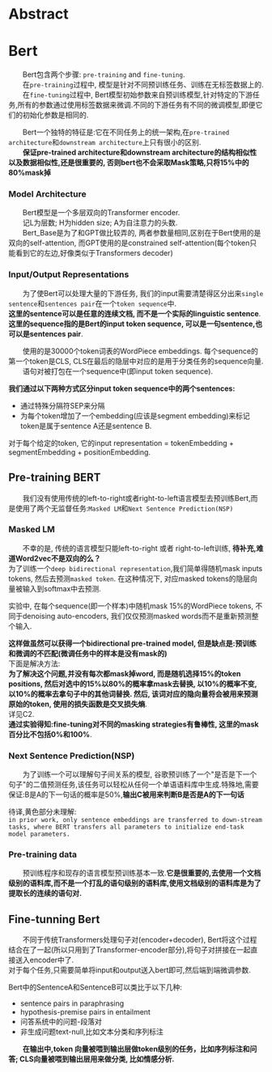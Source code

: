 # Abstract

# Bert
&emsp;&emsp;Bert包含两个步骤: `pre-training` and `fine-tuning`.  
&emsp;&emsp;在`pre-training`过程中, 模型是针对不同预训练任务、训练在无标签数据上的.  
&emsp;&emsp;在`fine-tuning`过程中, Bert模型初始参数来自预训练模型,针对特定的下游任务,所有的参数通过使用标签数据来微调.不同的下游任务有不同的微调模型,即便它们的初始化参数是相同的. 

&emsp;&emsp;Bert一个独特的特征是:它在不同任务上的统一架构,在`pre-trained architecture`和`downstream architecture`上只有很小的区别.  
&emsp;&emsp;**保证pre-trained architecture和downstream architecture的结构相似性以及数据相似性,还是很重要的, 否则bert也不会采取Mask策略,只将15%中的80%mask掉**  

### Model Architecture
&emsp;&emsp;Bert模型是一个多层双向的Transformer encoder.  
&emsp;&emsp;记L为层数; H为hidden size; A为自注意力的头数.  
&emsp;&emsp;Bert_Base是为了和GPT做比较弄的, 两者参数量相同,区别在于Bert使用的是双向的self-attention, 而GPT使用的是constrained self-attention(每个token只能看到它的左边,好像类似于Transformers decoder)  
  
### Input/Output Representations
&emsp;&emsp;为了使Bert可以处理大量的下游任务, 我们的input需要清楚得区分出来`single sentence`和`sentences pair`在一个`token sequence`中.  
**这里的sentence可以是任意的连续文档, 而不是一个实际的linguistic sentence**.  
**这里的sequence指的是Bert的input token sequence, 可以是一句sentence,也可以是sentences pair**.  

&emsp;&emsp;使用的是30000个token词表的WordPiece embeddings. 每个sequence的第一个token是CLS, CLS在最后的隐层中对应的是用于分类任务的sequence向量.  
&emsp;&emsp;语句对被打包在一个sequence中(即input token sequence).  

**我们通过以下两种方式区分input token sequence中的两个sentences:**  
- 通过特殊分隔符SEP来分隔
- 为每个token增加了一个embedding(应该是segment embedding)来标记token是属于sentence A还是sentence B.  

对于每个给定的token, 它的input representation = tokenEmbedding + segmentEmbedding + positionEmbedding. 

## Pre-training BERT  
&emsp;&emsp;我们没有使用传统的left-to-right或者right-to-left语言模型去预训练Bert,而是使用了两个无监督任务:`Masked LM`和`Next Sentence Prediction(NSP)`

### Masked LM  
&emsp;&emsp;不幸的是, 传统的语言模型只能left-to-right 或者 right-to-left训练, **待补充,难道Word2vec不是双向的么？**  
为了训练一个`deep bidirectional representation`,我们简单得随机mask inputs tokens, 然后去预测`masked token`. 在这种情况下, 对应masked tokens的隐层向量被输入到softmax中去预测.  

实验中, 在每个sequence(即一个样本)中随机mask 15%的WordPiece tokens, 不同于denoising auto-encoders, 我们仅仅预测masked words而不是重新预测整个输入.  

**这样做虽然可以获得一个bidirectional pre-trained model, 但是缺点是:预训练和微调的不匹配(微调任务中的样本是没有mask的)**  
下面是解决方法:  
**为了解决这个问题,并没有每次都mask掉word, 而是随机选择15%的token positions, 然后对选中的15%以80%的概率拿mask去替换, 以10%的概率不变, 以10%的概率去拿句子中的其他词替换. 然后, 该词对应的隐向量将会被用来预测原始的token, 使用的损失函数是交叉损失熵**.  
详见C2.  
**通过实验得知:fine-tuning对不同的masking strategies有鲁棒性, 这里的mask百分比不包括0%和100%**.

### Next Sentence Prediction(NSP)  
&emsp;&emsp;为了训练一个可以理解句子间关系的模型, 谷歌预训练了一个"是否是下一个句子"的二值预测任务,该任务可以轻松从任何一个单语语料库中生成.特殊地,需要保证:B是A的下一句话的概率是50%,**输出C被用来判断B是否是A的下一句话**  

待译,黄色部分未理解:  
`in prior work, only sentence embeddings are transferred to down-stream tasks, where BERT transfers all parameters to initialize end-task model parameters.`  
### Pre-training data
&emsp;&emsp;预训练程序和现存的语言模型预训练基本一致.**它是很重要的,去使用一个文档级别的语料库,而不是一个打乱的语句级别的语料库,使用文档级别的语料库是为了提取长的连续的语句对.**  

## Fine-tunning Bert
&emsp;&emsp;不同于传统Transformers处理句子对(encoder+decoder), Bert将这个过程结合在了一起(所以只用到了Transformer-encoder部分),将句子对拼接在一起直接送入encoder中了.  
对于每个任务,只需要简单将input和output送入bert即可,然后端到端微调参数.  

Bert中的SentenceA和SentenceB可以类比于以下几种:  
- sentence pairs in paraphrasing
- hypothesis-premise pairs in entailment
- 问答系统中的问题-段落对
- 非生成问题text-null,比如文本分类和序列标注  
  
&emsp;&emsp;**在输出中,token 向量被喂到输出层做token级别的任务，比如序列标注和问答; CLS向量被喂到输出层用来做分类, 比如情感分析.**  
